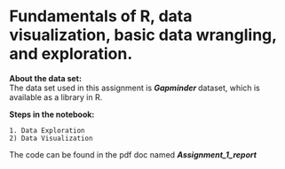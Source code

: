 # Fundamentals of R, data visualization, basic data wrangling, and exploration. 

<b> About the data set: </b> </br>
The data set used in this assignment is <i><b> Gapminder </b></i> dataset, which is available as a library in R. </br>

<b> Steps in the notebook:</b> </br>

    1. Data Exploration
    2) Data Visualization
    
  The code can be found in the pdf doc named <i> <b> Assignment_1_report </b> </i>
